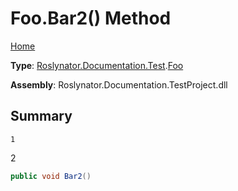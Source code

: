 # Foo\.Bar2\(\) Method

[Home](../../../../../README.md)

**Type**: [Roslynator.Documentation.Test](../../README.md)\.[Foo](../README.md)

**Assembly**: Roslynator\.Documentation\.TestProject\.dll

## Summary

    1
2

```csharp
public void Bar2()
```

